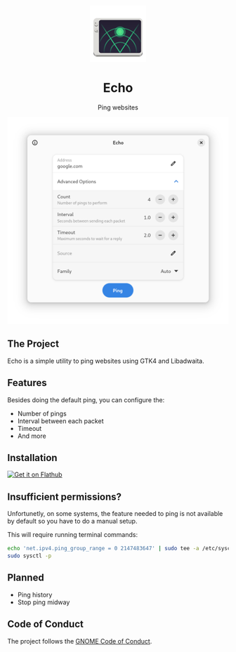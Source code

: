 <div align="center">
  <img src="data/icons/hicolor/scalable/apps/io.github.lo2dev.Echo.svg" width="128" height="128">

  # Echo

  Ping websites

  <img src="data/screenshots/1.png">
</div>


## The Project

Echo is a simple utility to ping websites using GTK4 and Libadwaita.

## Features

Besides doing the default ping, you can configure the:
- Number of pings
- Interval between each packet
- Timeout
- And more

## Installation
<a href='https://flathub.org/apps/io.github.lo2dev.Echo'><img width='240' alt='Get it on Flathub' src='https://flathub.org/api/badge?locale=en'/></a>

## Insufficient permissions?
Unfortunetly, on some systems, the feature needed to ping is not available by default so you have to do a manual setup.

This will require running terminal commands:

```sh
echo 'net.ipv4.ping_group_range = 0 2147483647' | sudo tee -a /etc/sysctl.conf
sudo sysctl -p
```

## Planned
- Ping history
- Stop ping midway

## Code of Conduct

The project follows the [GNOME Code of Conduct](https://conduct.gnome.org/).
